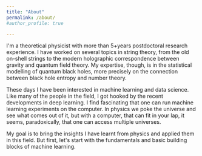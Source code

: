 ```yaml
---
title: "About"
permalink: /about/
#author_profile: true

---
```


I'm a theoretical physicist with more than 5+years postdoctoral research experience. I have worked on several topics in string theory, from the old on-shell strings to the modern holographic correspondence between gravity and quantum field theory. My expertise, though, is in the statistical modelling of quantum black holes, more precisely on the connection between black hole entropy and number theory.

These days I have been interested in machine learning and data science. Like many of the people in the field, I got hooked by the recent developments in deep learning. I find fascinating that one can run machine learning experiments on the computer. In physics we poke the universe and see what comes out of it, but with a computer, that can fit in your lap, it seems, paradoxically, that one can access multiple universes.

My goal is to bring the insights I have learnt from physics and applied them in this field. But first, let's start with the fundamentals and basic building blocks of machine learning.  
